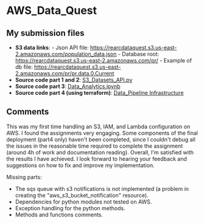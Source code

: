 # AWS_Data_Quest

## My submission files
- **S3 data links**: 
        - Json API file: https://rearcdataquest.s3.us-east-2.amazonaws.com/population_data.json
        - Database root: https://rearcdataquest.s3.us-east-2.amazonaws.com/pr/
        - Example of db file: https://rearcdataquest.s3.us-east-2.amazonaws.com/pr/pr.data.0.Current
- **Source code part 1 and 2**: [S3_Datasets_API.py](https://github.com/JMOriggi/Rearc_data_quest/blob/main/S3_Dataset_API.py)
- **Source code part 3**: [Data_Analytics.ipynb](https://github.com/JMOriggi/Rearc_data_quest/blob/main/Data_Analytics.ipynb) 
- **Source code part 4 (using terraform)**: [Data_Pipeline Infrastructure](https://github.com/JMOriggi/Rearc_data_quest/blob/main/Data_Pipeline_Infrastructure/) 


## Comments
This was my first time handling an S3, IAM, and Lambda configuration on AWS. I found the assignments very engaging. Some components of the final deployment (part4 only) haven't been completed, since I couldn't debug all the issues in the reasonable time required to complete the assignment (around 4h of work and documentation reading). Overall, I'm satisfied with the results I have achieved. I look forward to hearing your feedback and suggestions on how to fix and improve my implementation.

Missing parts: 
- The sqs queue with s3 notifications is not implemented (a problem in creating the "aws_s3_bucket_notification" resource).
- Dependencies for python modules not tested on AWS.
- Exception handling for the python methods.
- Methods and functions comments.
